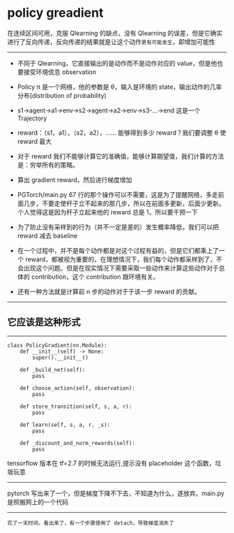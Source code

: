 # policy greadient

在连续区间可用，克服 Qlearning 的缺点，没有 Qlearning 的误差，但是它确实进行了反向传递，反向传递的结果就是让这个动作`更有可能发生`，即增加可能性

---

- 不同于 Qlearning，它直接输出的是动作而不是动作对应的 value，但是他也要接受环境信息 observation
  <br>

- Policy π 是一个网络，他的参数是 θ，输入是环境的 state，输出动作的几率分布(distribution of probability)

- s1->agent->a1->env->s2->agent->a2->env->s3-...->end 这是一个 Trajectory

- reward：（s1，a1），（s2，a2），…… 能够得到多少 reward？我们要调整 θ 使 reward 最大

- 对于 reward 我们不能够计算它的准确值，能够计算期望值，我们计算的方法是：穷举所有的策略。

- 算出 gradient reward，然后进行梯度增加

- PGTorch/main.py 67 行的那个操作可以不需要，这是为了提醒网络，多走前面几步，不要走使杆子立不起来的那几步，所以在前面多更新，后面少更新。个人觉得这是因为杆子立起来他的 reward 总是 1，所以要干预一下

- 为了防止没有采样到的行为（并不一定是差的）发生概率降低，我们可以把 reward 减去 baseline

- 在一个过程中，并不是每个动作都是对这个过程有益的，但是它们都乘上了一个 reward，都被视为重要的，在理想情况下，我们每个动作都采样到了，不会出现这个问题。但是在现实情况下需要采取一些动作来计算这些动作对于总体的 contribution，这个 contribution 跟环境有关。

- 还有一种方法就是计算前 n 步的动作对于于该一步 reward 的贡献。

---

## 它应该是这种形式

---

```
class PolicyGradient(nn.Module):
    def __init__(self) -> None:
        super().__init__()

    def _build_net(self):
        pass

    def choose_action(self, observation):
        pass

    def store_transition(self, s, a, r):
        pass

    def learn(self, s, a, r, _s):
        pass

    def _discount_and_norm_rewards(self):
        pass

```

tensorflow 版本在 tf=2.7 的时候无法运行,提示没有 placeholder 这个函数，垃圾玩意

---

pytorch 写出来了一个，但是梯度下降不下去，不知道为什么，遂放弃。main.py 是照搬网上的一个代码

---

`花了一天时间，看出来了，有一个步骤使用了 detach，导致梯度消失了`
